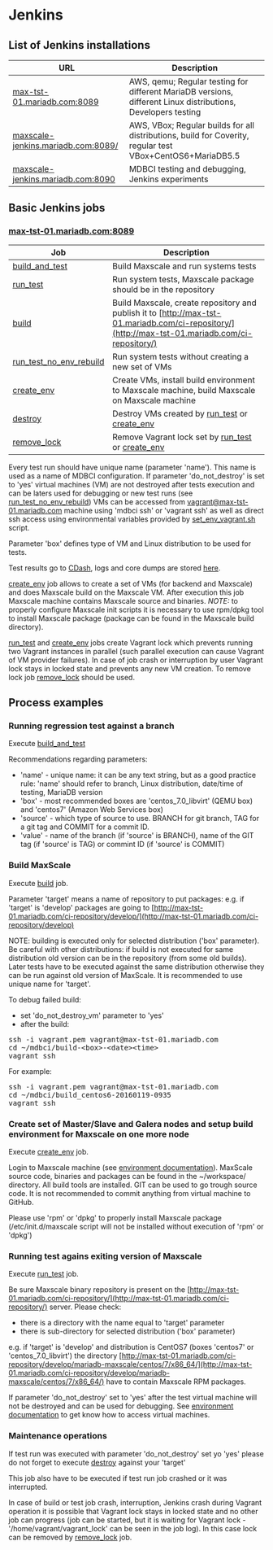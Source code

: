 # Jenkins 

## List of Jenkins installations

| URL | Description |
|----|----|
|[max-tst-01.mariadb.com:8089](http://max-tst-01.mariadb.com:8089)|AWS, qemu; Regular testing for different MariaDB versions, different Linux distributions, Developers testing|
|[maxscale-jenkins.mariadb.com:8089/](http://maxscale-jenkins.mariadb.com:8089/)|AWS, VBox; Regular builds for all distributions, build for Coverity, regular test VBox+CentOS6+MariaDB5.5|
|[maxscale-jenkins.mariadb.com:8090](http://maxscale-jenkins.mariadb.com:8090/)|MDBCI testing and debugging, Jenkins experiments|

## Basic Jenkins jobs 

### [max-tst-01.mariadb.com:8089](http://max-tst-01.mariadb.com:8089)

| Job | Description |
|----|----|
|[build_and_test](http://max-tst-01.mariadb.com:8089/view/test/job/build_and_test/)|Build Maxscale and run systems tests|
|[run_test](http://max-tst-01.mariadb.com:8089/view/test/job/run_test/)|Run system tests, Maxscale package should be in the repository|
|[build](http://max-tst-01.mariadb.com:8089/job/build/build)|Build Maxscale, create repository and publish it to [http://max-tst-01.mariadb.com/ci-repository/](http://max-tst-01.mariadb.com/ci-repository/)|
|[run_test_no_env_rebuild](http://max-tst-01.mariadb.com:8089/view/test/job/run_test_no_env_rebuild/)|Run system tests without creating a new set of VMs|
|[create_env](http://max-tst-01.mariadb.com:8089/view/env/job/create_env/)|Create VMs, install build environment to Maxscale machine, build Maxscale on Maxscale machine|
|[destroy](http://max-tst-01.mariadb.com:8089/view/axilary/job/destroy/)|Destroy VMs created by [run_test](http://max-tst-01.mariadb.com:8089/view/test/job/run_test/) or [create_env](http://max-tst-01.mariadb.com:8089/view/env/job/create_env/)|
|[remove_lock](http://max-tst-01.mariadb.com:8089/view/axilary/job/remove_lock/)|Remove Vagrant lock set by [run_test](http://max-tst-01.mariadb.com:8089/view/test/job/run_test/) or [create_env](http://max-tst-01.mariadb.com:8089/view/env/job/create_env/)|

Every test run should have unique name (parameter 'name'). This name is used as a name of MDBCI configuration. 
If parameter 'do_not_destroy' is set to 'yes' virtual machines (VM) are not destroyed after tests execution and can be laters used 
for debugging or new test runs (see [run_test_no_env_rebuild](http://max-tst-01.mariadb.com:8089/view/test/job/run_test_no_env_rebuild/))
VMs can be accessed from vagrant@max-tst-01.mariadb.com machine using 'mdbci ssh' or 'vagrant ssh' as well as direct ssh 
access using environmental variables provided by 
[set_env_vagrant.sh](https://github.com/mariadb-corporation/maxscale-system-test/blob/master/ENV_SETUP.md#access-vms) 
script.

Parameter 'box' defines type of VM and Linux distribution to be used for tests.

Test results go to [CDash](http://jenkins.engskysql.com/CDash/index.php?project=MaxScale), logs and core dumps are 
stored [here](http://max-tst-01.mariadb.com/LOGS/).

[create_env](http://max-tst-01.mariadb.com:8089/view/env/job/create_env/) job allows to create a set of VMs 
(for backend and Maxscale) and does Maxscale build on the Maxscale VM. After execution this job Maxscale machine 
contains Maxscale source and binaries. *NOTE:* to properly configure Maxscale init scripts it is necessary to 
use rpm/dpkg tool to install Maxscale package (package can be found in the Maxscale build directory).

[run_test](http://max-tst-01.mariadb.com:8089/view/test/job/run_test/) and
[create_env](http://max-tst-01.mariadb.com:8089/view/env/job/create_env/)
jobs create Vagrant lock which prevents running two Vagrant instances in parallel (such parallel execution can 
cause Vagrant of VM provider failures). In case of job crash or interruption by user Vagrant lock stays in locked state 
and prevents any new VM creation. To remove lock job
[remove_lock](http://max-tst-01.mariadb.com:8089/view/axilary/job/remove_lock/) 
should be used.

## Process examples

### Running regression test against a branch

Execute [build_and_test](http://max-tst-01.mariadb.com:8089/view/test/job/build_and_test/)

Recommendations regarding parameters: 

* 'name' - unique name: it can be any text string, but as a good practice rule: 'name' should refer to branch, 
Linux distribution, date/time of testing, MariaDB version
* 'box' - most recommended boxes are 'centos_7.0_libvirt' (QEMU box) and 'centos7' (Amazon Web Services box)
* 'source' - which type of source to use. BRANCH for git branch, TAG for a git tag and COMMIT for a commit ID.
* 'value' - name of the branch (if 'source' is BRANCH), name of the GIT tag (if 'source' is TAG) or commint ID (if 'source' is COMMIT)

### Build MaxScale 

Execute [build](http://max-tst-01.mariadb.com:8089/job/build/build) job.

Parameter 'target' means a name of repository to put packages: 
e.g. if 'target' is 'develop' packages are going to 
[http://max-tst-01.mariadb.com/ci-repository/develop/](http://max-tst-01.mariadb.com/ci-repository/develop)

NOTE: building is executed only for selected distribution ('box' parameter). Be careful with  other distributions: if build is not executed for same distribution old version can be in the repository (from some old builds). Later tests have to be executed against the same distribution otherwise they can be run against old version of MaxScale. It is recommended to use unique name for 'target'.

To debug failed build:
* set 'do_not_destroy_vm' parameter to 'yes'
* after the build:
<pre>
ssh -i vagrant.pem vagrant@max-tst-01.mariadb.com
cd ~/mdbci/build-&lt;box&gt;-&lt;date&gt;&lt;time&gt;
vagrant ssh 
</pre>

For example:
<pre>
ssh -i vagrant.pem vagrant@max-tst-01.mariadb.com
cd ~/mdbci/build_centos6-20160119-0935
vagrant ssh 
</pre>

### Create set of Master/Slave and Galera nodes and setup build environment for Maxscale on one more node

Execute [create_env](http://max-tst-01.mariadb.com:8089/view/env/job/create_env/) job.

Login to Maxscale machine (see [environment documentation](ENV_SETUP.md#access-vms)). 
MaxScale source code, binaries and packages can be found in the ~/workspace/ directory. 
All build tools are installed. GIT can be used to go trough source code. 
It is not recommended to commit anything from virtual machine to GitHub.

Please use 'rpm' or 'dpkg' to properly install Maxscale package (/etc/init.d/maxscale script will not be
installed without execution of 'rpm' or 'dpkg')

### Running test agains exiting version of Maxscale

Execute [run_test](http://max-tst-01.mariadb.com:8089/view/test/job/run_test/) job.

Be sure Maxscale binary repository is present on the
[http://max-tst-01.mariadb.com/ci-repository/](http://max-tst-01.mariadb.com/ci-repository/)
server. Please check:
* there is a directory with the name equal to 'target' parameter 
* there is sub-directory for selected distribution ('box' parameter)

e.g. if 'target' is 'develop' and distribution is CentOS7 (boxes 'centos7' or 'centos_7.0_libvirt') the directory [http://max-tst-01.mariadb.com/ci-repository/develop/mariadb-maxscale/centos/7/x86_64/](http://max-tst-01.mariadb.com/ci-repository/develop/mariadb-maxscale/centos/7/x86_64/) have to contain Maxscale RPM packages.

If parameter 'do_not_destroy' set to 'yes' after the test virtual machine will not be destroyed and 
can be used for debugging. See [environment documentation](ENV_SETUP.md#access-vms) to get know how to access virtual machines.

### Maintenance operations

If test run was executed with parameter 'do_not_destroy' set yo 'yes' please do not forget to execute
[destroy](http://max-tst-01.mariadb.com:8089/view/axilary/job/destroy/) against your 'target'

This job also have to be executed if test run job crashed or it was interrupted.

In case of build or test job crash, interruption, Jenkins crash during Vagrant operation it is possible that Vagrant lock 
stays in locked state and no other job can progress (job can be started, but it is waiting for Vagrant lock - 
'/home/vagrant/vagrant_lock' can be seen in the job log). In this case lock can be removed by [remove_lock](http://max-tst-01.mariadb.com:8089/view/axilary/job/remove_lock/) job.
